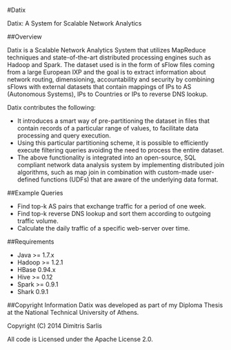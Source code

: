#Datix

Datix: A System for Scalable Network Analytics

##Overview

Datix is a Scalable Network Analytics System that utilizes MapReduce techniques and state-of-the-art distributed processing engines such as Hadoop and Spark. The dataset used is in the form of sFlow files coming from a large European IXP and the goal is to extract information about network routing, dimensioning, accountability and security by combining sFlows with external datasets that contain mappings of IPs to AS (Autonomous Systems), IPs to Countries or IPs to reverse DNS lookup.

Datix contributes the following:
* It introduces a smart way of pre-partitioning the dataset in files that contain records of a particular range of values, to facilitate data processing and query execution.
* Using this particular partitioning scheme, it is possible to efficiently execute filtering queries avoiding the need to process the entire dataset.
* The above functionality is integrated into an open-source, SQL compliant network data analysis system by implementing distributed join algorithms, such as map join in combination with custom-made user-defined functions (UDFs) that are aware of the underlying data format.

##Example Queries

* Find top-k AS pairs that exchange traffic for a period of one week.
* Find top-k reverse DNS lookup and sort them according to outgoing traffic volume.
* Calculate the daily traffic of a specific web-server over time.

##Requirements

* Java >= 1.7.x
* Hadoop >= 1.2.1
* HBase 0.94.x
* Hive >= 0.12
* Spark >= 0.9.1
* Shark 0.9.1

##Copyright Information
Datix was developed as part of my Diploma Thesis at the National Technical University of Athens.

Copyright (C) 2014 Dimitris Sarlis

All code is Licensed under the Apache License 2.0.
